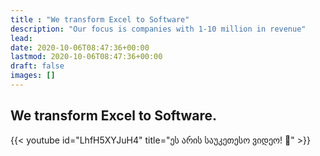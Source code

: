 ```yaml
---
title : "We transform Excel to Software" 
description: "Our focus is companies with 1-10 million in revenue"
lead: 
date: 2020-10-06T08:47:36+00:00
lastmod: 2020-10-06T08:47:36+00:00
draft: false
images: []
---
```


## We transform Excel to Software.

{{< youtube id="LhfH5XYJuH4" title="ეს არის საუკეთესო ვიდეო! 🤗" >}}
